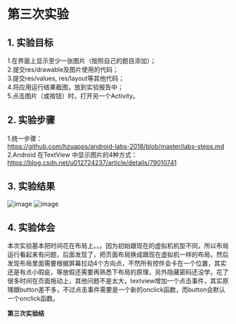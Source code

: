 # 第三次实验  
## 1. 实验目标  
1.在界面上显示至少一张图片（按照自己的题目添加）；  
2.提交res/drawable及图片使用的代码；  
3.提交res/values, res/layout等其他代码；  
4.将应用运行结果截图，放到实验报告中；  
5.点击图片（或按钮）时，打开另一个Activity。  
## 2. 实验步骤  
1.统一步骤：  
https://github.com/hzuapps/android-labs-2018/blob/master/labs-steps.md  
2.Android 在TextView 中显示图片的4种方式：  
https://blog.csdn.net/u012724237/article/details/79010741   
## 3. 实验结果
![image](https://github.com/heweisheng/android-labs-2018/blob/master/soft1614080902425/%E5%AE%9E%E9%AA%8C3%E6%88%AA%E5%9B%BE1.png)
![image](https://github.com/heweisheng/android-labs-2018/blob/master/soft1614080902425/%E5%AE%9E%E9%AA%8C3%E6%88%AA%E5%9B%BE2.png)
## 4. 实验体会  
本次实验基本把时间花在布局上。。。因为初始跟现在的虚拟机机型不同，所以布局运行看起来有问题，后面发现了，把页面布局换成跟现在虚拟机一样的布局，然后发现布局里面需要根据屏幕拉动4个方向点，不然所有控件会卡在一个位置，其实还是有点小瑕疵，等放假还需要再熟悉下布局的原理，另外隐藏密码还没学。花了很多时间在页面拖动上，其他问题不是太大，textview增加一个点击事件，其实原理跟button差不多，不过点击事件需要是一个新的onclick函数，而button会默认一个onclick函数。  
  
**第三次实验结**
